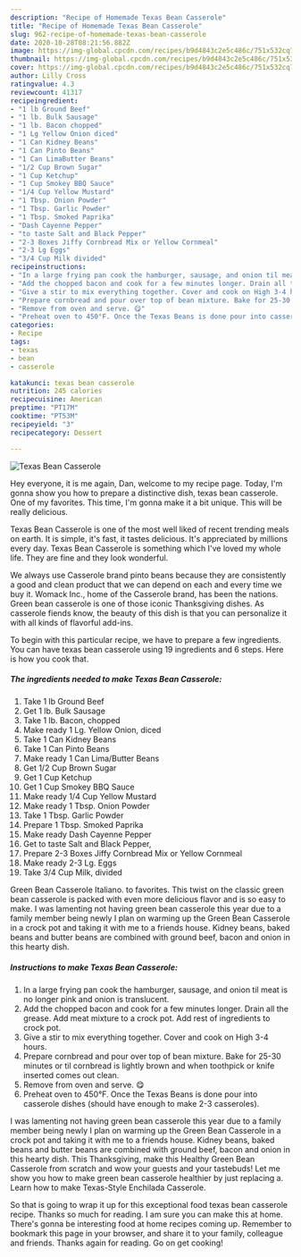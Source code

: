 ```yaml
---
description: "Recipe of Homemade Texas Bean Casserole"
title: "Recipe of Homemade Texas Bean Casserole"
slug: 962-recipe-of-homemade-texas-bean-casserole
date: 2020-10-28T08:21:56.882Z
image: https://img-global.cpcdn.com/recipes/b9d4843c2e5c486c/751x532cq70/texas-bean-casserole-recipe-main-photo.jpg
thumbnail: https://img-global.cpcdn.com/recipes/b9d4843c2e5c486c/751x532cq70/texas-bean-casserole-recipe-main-photo.jpg
cover: https://img-global.cpcdn.com/recipes/b9d4843c2e5c486c/751x532cq70/texas-bean-casserole-recipe-main-photo.jpg
author: Lilly Cross
ratingvalue: 4.3
reviewcount: 41317
recipeingredient:
- "1 lb Ground Beef"
- "1 lb. Bulk Sausage"
- "1 lb. Bacon chopped"
- "1 Lg Yellow Onion diced"
- "1 Can Kidney Beans"
- "1 Can Pinto Beans"
- "1 Can LimaButter Beans"
- "1/2 Cup Brown Sugar"
- "1 Cup Ketchup"
- "1 Cup Smokey BBQ Sauce"
- "1/4 Cup Yellow Mustard"
- "1 Tbsp. Onion Powder"
- "1 Tbsp. Garlic Powder"
- "1 Tbsp. Smoked Paprika"
- "Dash Cayenne Pepper"
- "to taste Salt and Black Pepper"
- "2-3 Boxes Jiffy Cornbread Mix or Yellow Cornmeal"
- "2-3 Lg Eggs"
- "3/4 Cup Milk divided"
recipeinstructions:
- "In a large frying pan cook the hamburger, sausage, and onion til meat is no longer pink and onion is translucent."
- "Add the chopped bacon and cook for a few minutes longer. Drain all the grease. Add meat mixture to a crock pot. Add rest of ingredients to crock pot."
- "Give a stir to mix everything together. Cover and cook on High 3-4 hours."
- "Prepare cornbread and pour over top of bean mixture. Bake for 25-30 minutes or til cornbread is lightly brown and when toothpick or knife inserted comes out clean."
- "Remove from oven and serve. 😋"
- "Preheat oven to 450°F. Once the Texas Beans is done pour into casserole dishes (should have enough to make 2-3 casseroles)."
categories:
- Recipe
tags:
- texas
- bean
- casserole

katakunci: texas bean casserole 
nutrition: 245 calories
recipecuisine: American
preptime: "PT17M"
cooktime: "PT53M"
recipeyield: "3"
recipecategory: Dessert

---
```



![Texas Bean Casserole](https://img-global.cpcdn.com/recipes/b9d4843c2e5c486c/751x532cq70/texas-bean-casserole-recipe-main-photo.jpg)

Hey everyone, it is me again, Dan, welcome to my recipe page. Today, I'm gonna show you how to prepare a distinctive dish, texas bean casserole. One of my favorites. This time, I'm gonna make it a bit unique. This will be really delicious.

Texas Bean Casserole is one of the most well liked of recent trending meals on earth. It is simple, it's fast, it tastes delicious. It's appreciated by millions every day. Texas Bean Casserole is something which I've loved my whole life. They are fine and they look wonderful.

We always use Casserole brand pinto beans because they are consistently a good and clean product that we can depend on each and every time we buy it. Womack Inc., home of the Casserole brand, has been the nations. Green bean casserole is one of those iconic Thanksgiving dishes. As casserole fiends know, the beauty of this dish is that you can personalize it with all kinds of flavorful add-ins.


To begin with this particular recipe, we have to prepare a few ingredients. You can have texas bean casserole using 19 ingredients and 6 steps. Here is how you cook that.

<!--inarticleads1-->

##### The ingredients needed to make Texas Bean Casserole:

1. Take 1 lb Ground Beef
1. Get 1 lb. Bulk Sausage
1. Take 1 lb. Bacon, chopped
1. Make ready 1 Lg. Yellow Onion, diced
1. Take 1 Can Kidney Beans
1. Take 1 Can Pinto Beans
1. Make ready 1 Can Lima/Butter Beans
1. Get 1/2 Cup Brown Sugar
1. Get 1 Cup Ketchup
1. Get 1 Cup Smokey BBQ Sauce
1. Make ready 1/4 Cup Yellow Mustard
1. Make ready 1 Tbsp. Onion Powder
1. Take 1 Tbsp. Garlic Powder
1. Prepare 1 Tbsp. Smoked Paprika
1. Make ready Dash Cayenne Pepper
1. Get to taste Salt and Black Pepper,
1. Prepare 2-3 Boxes Jiffy Cornbread Mix or Yellow Cornmeal
1. Make ready 2-3 Lg. Eggs
1. Take 3/4 Cup Milk, divided


Green Bean Casserole Italiano. to favorites. This twist on the classic green bean casserole is packed with even more delicious flavor and is so easy to make. I was lamenting not having green bean casserole this year due to a family member being newly I plan on warming up the Green Bean Casserole in a crock pot and taking it with me to a friends house. Kidney beans, baked beans and butter beans are combined with ground beef, bacon and onion in this hearty dish. 

<!--inarticleads2-->

##### Instructions to make Texas Bean Casserole:

1. In a large frying pan cook the hamburger, sausage, and onion til meat is no longer pink and onion is translucent.
1. Add the chopped bacon and cook for a few minutes longer. Drain all the grease. Add meat mixture to a crock pot. Add rest of ingredients to crock pot.
1. Give a stir to mix everything together. Cover and cook on High 3-4 hours.
1. Prepare cornbread and pour over top of bean mixture. Bake for 25-30 minutes or til cornbread is lightly brown and when toothpick or knife inserted comes out clean.
1. Remove from oven and serve. 😋
1. Preheat oven to 450°F. Once the Texas Beans is done pour into casserole dishes (should have enough to make 2-3 casseroles).


I was lamenting not having green bean casserole this year due to a family member being newly I plan on warming up the Green Bean Casserole in a crock pot and taking it with me to a friends house. Kidney beans, baked beans and butter beans are combined with ground beef, bacon and onion in this hearty dish. This Thanksgiving, make this Healthy Green Bean Casserole from scratch and wow your guests and your tastebuds! Let me show you how to make green bean casserole healthier by just replacing a. Learn how to make Texas-Style Enchilada Casserole. 

So that is going to wrap it up for this exceptional food texas bean casserole recipe. Thanks so much for reading. I am sure you can make this at home. There's gonna be interesting food at home recipes coming up. Remember to bookmark this page in your browser, and share it to your family, colleague and friends. Thanks again for reading. Go on get cooking!
